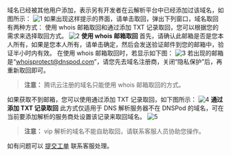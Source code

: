 域名已经被其他用户添加，表示另有开发者在云解析平台中已经添加过该域名，如图所示：
![1](//mc.qcloudimg.com/static/img/d8bf385c475f6bee85c55c4d63794d54/image.png)
如果出现这样提示的界面，请单击取回，弹出下列窗口，域名取回有两种方式： 使用 whois 邮箱取回和通过添加 TXT 记录取回，您可以根据您的需求来选择取回方式。 
![2](https://mc.qcloudimg.com/static/img/50dba306a62d6917d4094e9344dd5fdf/image.png)
**使用 whois 邮箱取回** 
首先，请确认此邮箱是否是您本人所有，如果是您本人所有，请单击确定，然后会发送验证邮件到您的邮箱中，验证半小时内有效。
在使用 whois 邮箱取回时，若显示如下图：
![3](//mc.qcloudimg.com/static/img/452b533f0e7e9d4d0a3694d4bad0894e/image.png)
若出现的邮箱是“whoisprotect@dnspod.com”，请您先去域名注册商，关闭“隐私保护”后，再重新取回即可。
>**注意：**
>腾讯云注册的域名只能使用 whois 邮箱取回的方式。

如果获取不到邮箱，您可以使用通过添加 TXT 记录取回，如下图所示： 
![4](//mc.qcloudimg.com/static/img/1d34f2938a89530af95287a05a55641f/image.png)
**通过添加 TXT 记录取回** 
此方式仅适用于 DNS 解析服务器不在 DNSPod 的域名，可在当前要添加解析的服务商处设置该记录来取回域名。
![5](//mc.qcloudimg.com/static/img/5a5534e4d61aeccd4476c5787aa8f93c/image.png)
>**注意：**
>vip 解析的域名不能自助取回，请联系客服人员协助您操作。

如有问题可以 [提交工单](https://console.cloud.tencent.com/workorder/create?level1_id=16&level2_id=17&level1_name=%E5%85%B6%E5%AE%83%E6%9C%8D%E5%8A%A1&level2_name=%E5%9F%9F%E5%90%8D) 联系客服处理。
